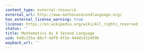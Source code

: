 ```yaml
---
content_type: external-resource
external_url: http://www.mathasasecondlanguage.org/
has_external_license_warning: true
license: https://en.wikipedia.org/wiki/All_rights_reserved
status: ''
title: Mathematics As A Second Language
uid: 648c235a-88cf-4df0-9f2e-444d1431459b
wayback_url: ''
---
```

